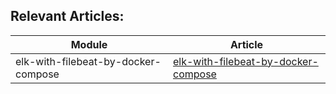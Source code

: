 ## Relevant Articles: 

Module | Article
--|--
elk-with-filebeat-by-docker-compose | [elk-with-filebeat-by-docker-compose](https://github.com/gnokoheat/elk-with-filebeat-by-docker-compose)